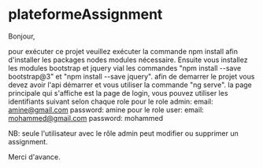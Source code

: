 # plateformeAssignment

Bonjour,

pour exécuter ce projet veuillez exécuter la commande npm install afin d'installer les packages nodes modules nécessaire.
Ensuite vous installez les modules bootstrap et jquery vial les commandes "npm install --save bootstrap@3" et "npm install --save jquery".
afin de demarrer le projet vous devez avoir l'api démarrer et vous utiliser la commande "ng serve".
la page principale qui s'affiche est la page de login, vous pouvez utiliser les identifiants suivant selon chaque role 
pour le role admin: 
email: amine@gmail.com
password: amine
pour le role user:
email: mohammed@gmail.com
password: mohammed

NB: seule l'utilisateur avec le rôle admin peut modifier ou supprimer un assignment.

Merci d'avance.

